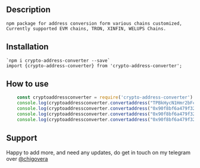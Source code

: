 ## Description
    npm package for address conversion form various chains customized, Currently supported EVM chains, TRON, XINFIN, WELUPS Chains.
    
## Installation
    `npm i crypto-address-converter --save`
    import {crypto-address-converter} from 'crypto-address-converter';

## How to use
```js
    const cryptoaddressconverter = require('crypto-address-converter')
    console.log(cryptoaddressconverter.convertaddress("TPBkHycN1Hmr2bFcfjvp2fjkca1hfPbPka","TRON","EVM")); //0x90f8bf6a479f320ead074411a4b0e7944ea8c9c1
    console.log(cryptoaddressconverter.convertaddress("0x90f8bf6a479f320ead074411a4b0e7944ea8c9c1","EVM","TRON")); //TPBkHycN1Hmr2bFcfjvp2fjkca1hfPbPka
    console.log(cryptoaddressconverter.convertaddress("0x90f8bf6a479f320ead074411a4b0e7944ea8c9c1","EVM","XINFIN")); //xdc90f8bf6a479f320ead074411a4b0e7944ea8c9c1
    console.log(cryptoaddressconverter.convertaddress("0x90f8bf6a479f320ead074411a4b0e7944ea8c9c1","EVM","WELUPS")); //WPBkHycN1Hmr2bFcfjvp2fjkca1hfPbPka
```
## Support

Happy to add more, and need any updates, do get in touch on my telegram over [@chigovera](#https://t.me/chigovera)
